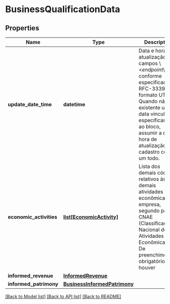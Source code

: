 # BusinessQualificationData

## Properties
Name | Type | Description | Notes
------------ | ------------- | ------------- | -------------
**update_date_time** | **datetime** | Data e hora da atualização dos campos \\&lt;_endpoint_\\&gt;, conforme especificação RFC-3339, formato UTC. Quando não existente uma data vinculada especificamente ao bloco, assumir a data e hora de atualização do cadastro como um todo.  | 
**economic_activities** | [**list[EconomicActivity]**](EconomicActivity.md) | Lista dos demais códigos relativos às demais atividades econômicas da empresa, segundo padrão CNAE (Classificação Nacional de Atividades Econômicas). De preenchimento obrigatório, se houver | [optional] 
**informed_revenue** | [**InformedRevenue**](InformedRevenue.md) |  | [optional] 
**informed_patrimony** | [**BusinessInformedPatrimony**](BusinessInformedPatrimony.md) |  | [optional] 

[[Back to Model list]](../README.md#documentation-for-models) [[Back to API list]](../README.md#documentation-for-api-endpoints) [[Back to README]](../README.md)

